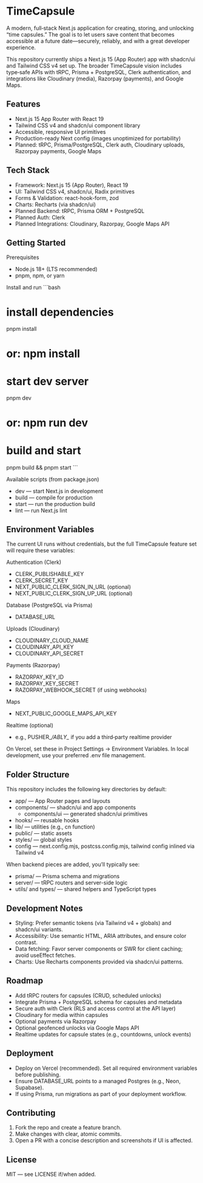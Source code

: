 # TimeCapsule

A modern, full‑stack Next.js application for creating, storing, and unlocking “time capsules.” The goal is to let users save content that becomes accessible at a future date—securely, reliably, and with a great developer experience.

This repository currently ships a Next.js 15 (App Router) app with shadcn/ui and Tailwind CSS v4 set up. The broader TimeCapsule vision includes type‑safe APIs with tRPC, Prisma + PostgreSQL, Clerk authentication, and integrations like Cloudinary (media), Razorpay (payments), and Google Maps.

## Features

- Next.js 15 App Router with React 19
- Tailwind CSS v4 and shadcn/ui component library
- Accessible, responsive UI primitives
- Production-ready Next config (images unoptimized for portability)
- Planned: tRPC, Prisma/PostgreSQL, Clerk auth, Cloudinary uploads, Razorpay payments, Google Maps

## Tech Stack

- Framework: Next.js 15 (App Router), React 19
- UI: Tailwind CSS v4, shadcn/ui, Radix primitives
- Forms & Validation: react-hook-form, zod
- Charts: Recharts (via shadcn/ui)
- Planned Backend: tRPC, Prisma ORM + PostgreSQL
- Planned Auth: Clerk
- Planned Integrations: Cloudinary, Razorpay, Google Maps API

## Getting Started

Prerequisites
- Node.js 18+ (LTS recommended)
- pnpm, npm, or yarn

Install and run
\`\`\`bash
# install dependencies
pnpm install
# or: npm install

# start dev server
pnpm dev
# or: npm run dev

# build and start
pnpm build && pnpm start
\`\`\`

Available scripts (from package.json)
- dev — start Next.js in development
- build — compile for production
- start — run the production build
- lint — run Next.js lint

## Environment Variables

The current UI runs without credentials, but the full TimeCapsule feature set will require these variables:

Authentication (Clerk)
- CLERK_PUBLISHABLE_KEY
- CLERK_SECRET_KEY
- NEXT_PUBLIC_CLERK_SIGN_IN_URL (optional)
- NEXT_PUBLIC_CLERK_SIGN_UP_URL (optional)

Database (PostgreSQL via Prisma)
- DATABASE_URL

Uploads (Cloudinary)
- CLOUDINARY_CLOUD_NAME
- CLOUDINARY_API_KEY
- CLOUDINARY_API_SECRET

Payments (Razorpay)
- RAZORPAY_KEY_ID
- RAZORPAY_KEY_SECRET
- RAZORPAY_WEBHOOK_SECRET (if using webhooks)

Maps
- NEXT_PUBLIC_GOOGLE_MAPS_API_KEY

Realtime (optional)
- e.g., PUSHER_*/ABLY_* if you add a third‑party realtime provider

On Vercel, set these in Project Settings → Environment Variables. In local development, use your preferred .env file management.

## Folder Structure

This repository includes the following key directories by default:
- app/ — App Router pages and layouts
- components/ — shadcn/ui and app components
  - components/ui — generated shadcn/ui primitives
- hooks/ — reusable hooks
- lib/ — utilities (e.g., cn function)
- public/ — static assets
- styles/ — global styles
- config — next.config.mjs, postcss.config.mjs, tailwind config inlined via Tailwind v4

When backend pieces are added, you’ll typically see:
- prisma/ — Prisma schema and migrations
- server/ — tRPC routers and server-side logic
- utils/ and types/ — shared helpers and TypeScript types

## Development Notes

- Styling: Prefer semantic tokens (via Tailwind v4 + globals) and shadcn/ui variants.
- Accessibility: Use semantic HTML, ARIA attributes, and ensure color contrast.
- Data fetching: Favor server components or SWR for client caching; avoid useEffect fetches.
- Charts: Use Recharts components provided via shadcn/ui patterns.

## Roadmap

- Add tRPC routers for capsules (CRUD, scheduled unlocks)
- Integrate Prisma + PostgreSQL schema for capsules and metadata
- Secure auth with Clerk (RLS and access control at the API layer)
- Cloudinary for media within capsules
- Optional payments via Razorpay
- Optional geofenced unlocks via Google Maps API
- Realtime updates for capsule states (e.g., countdowns, unlock events)

## Deployment

- Deploy on Vercel (recommended). Set all required environment variables before publishing.
- Ensure DATABASE_URL points to a managed Postgres (e.g., Neon, Supabase).
- If using Prisma, run migrations as part of your deployment workflow.

## Contributing

1. Fork the repo and create a feature branch.
2. Make changes with clear, atomic commits.
3. Open a PR with a concise description and screenshots if UI is affected.

## License

MIT — see LICENSE if/when added.
